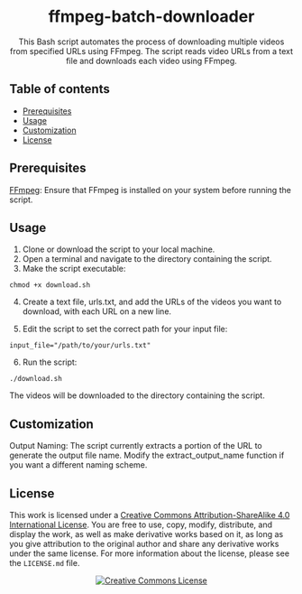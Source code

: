 <div align="center">

# ffmpeg-batch-downloader

This Bash script automates the process of downloading multiple videos from specified URLs using FFmpeg. The script reads video URLs from a text file and downloads each video using FFmpeg.

</div>

## Table of contents

- [Prerequisites](#prerequisites)
- [Usage](#usage)
- [Customization](#customization)
- [License](#license)

## Prerequisites

[FFmpeg](https://github.com/FFmpeg/FFmpeg): Ensure that FFmpeg is installed on your system before running the script.

## Usage

1. Clone or download the script to your local machine.
2. Open a terminal and navigate to the directory containing the script.
3. Make the script executable:

```
chmod +x download.sh
```

4. Create a text file, urls.txt, and add the URLs of the videos you want to download, with each URL on a new line.

5. Edit the script to set the correct path for your input file:

```
input_file="/path/to/your/urls.txt"
```

6. Run the script:

```
./download.sh
```
The videos will be downloaded to the directory containing the script.

## Customization

Output Naming: The script currently extracts a portion of the URL to generate the output file name. Modify the extract_output_name function if you want a different naming scheme.

## License

</a>This work is licensed under a <a rel="license" href="http://creativecommons.org/licenses/by-sa/4.0/">Creative Commons Attribution-ShareAlike 4.0 International License</a>.
You are free to use, copy, modify, distribute, and display the work, as well as make derivative works based on it, as long as you give attribution to the original author and share any derivative works under the same license. For more information about the license, please see the `LICENSE.md` file.
<div align="center">
<a rel="license" href="http://creativecommons.org/licenses/by-sa/4.0/"><img alt="Creative Commons License" style="border-width:0" src="https://i.creativecommons.org/l/by-sa/4.0/88x31.png" /></div>